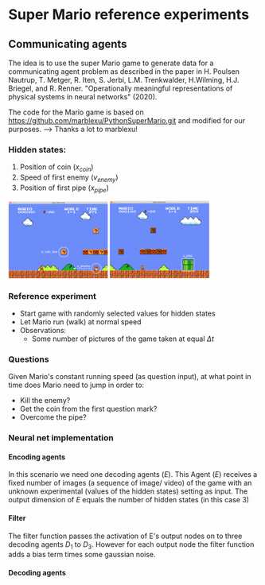 # Super Mario reference experiments
## Communicating agents

The idea is to use the super Mario game to generate data for a communicating agent problem as described in the paper in H. Poulsen Nautrup, T. Metger, R. Iten, S. Jerbi, L.M. Trenkwalder, H.Wilming, H.J. Briegel, and R. Renner. "Operationally meaningful representations of physical systems in neural networks" (2020).

The code for the Mario game is based on https://github.com/marblexu/PythonSuperMario.git and modified for our purposes. --> Thanks a lot to marblexu!


### Hidden states:
  1. Position of coin ($x_{coin}$) 
  1. Speed of first enemy ($v_{enemy}$)
  2. Position of first pipe ($x_{pipe}$)

<img src="resources/figures/mario1.png" alt="drawing" width="200"/>
<img src="resources/figures/mario2.png" alt="drawing" width="200"/>

### Reference experiment
  - Start game with randomly selected values for hidden states  
  - Let Mario run (walk) at normal speed
  - Observations:
    - Some number of pictures of the game taken at equal $\Delta t$ 

### Questions
Given Mario's constant running speed (as question input), at what point in time does Mario need to jump in order to:
  - Kill the enemy?
  - Get the coin from the first question mark?
  - Overcome the pipe?

### Neural net implementation
#### Encoding agents
In this scenario we need one decoding agents ($E$).
This Agent ($E$) receives a fixed number of images (a sequence of image/ video) of the game with an unknown experimental (values of the hidden states) setting as input.
The output dimension of $E$ equals the number of hidden states (in this case 3)

#### Filter
The filter function passes the activation of E's output nodes on to three decoding agents $D_1$ to $D_3$.
However for each output node the filter function adds a bias term times some gaussian noise.

#### Decoding agents






